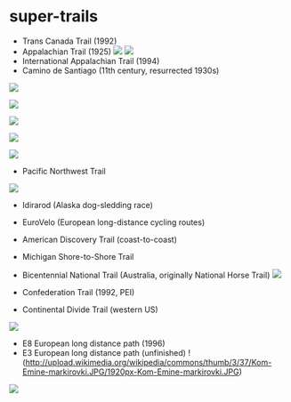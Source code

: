 # super-trails 

- Trans Canada Trail (1992)
- Appalachian Trail (1925)
![](http://static.bangordailynews.com/wp-content/uploads/2012/07/Monson071812-1.jpg)
![](http://www.discoverytrail.org/images/logos/ATlogo.jpg)
- International Appalachian Trail (1994)
- Camino de Santiago (11th century, resurrected 1930s)

![](http://sunshineandsiestas.com/wp-content/uploads/2013/07/camino-de-santiago-conch-shell.jpg)

![](http://www.thespainscoop.com/wp-content/uploads/2011/07/Tips-on-doing-the-Camino-de-Santiago-in-Spain-.jpg)


![](http://www.adventurewomen.com/wp-content/uploads/2014/09/WP-Camino-signs.jpg)

![](http://upload.wikimedia.org/wikipedia/commons/f/fe/Baldosa_del_camino_de_Santiago_en_el_casco_viejo_de_Bilbao.jpg)

![](http://frescotours.com/blog/wp-content/uploads/Fresco-Tours000101.jpg)

- Pacific Northwest Trail 

![](http://forkswa.com/wp-content/uploads/2012/05/Pacific-Northwest-Trail-Association.jpg)

- Idirarod (Alaska dog-sledding race)
- EuroVelo (European long-distance cycling routes)
- American Discovery Trail (coast-to-coast)
- Michigan Shore-to-Shore Trail 
- Bicentennial National Trail (Australia, originally National Horse Trail)
![](http://en.wikipedia.org/wiki/File:National_Horse_Trail_Marker.jpg)

- Confederation Trail (1992, PEI)
- Continental Divide Trail (western US)

![](http://i49.photobucket.com/albums/f263/neslogiarc/IAMC%20Website%20and%20Newsletter/CDTSign.jpg)

- E8 European long distance path (1996)
- E3 European long distance path (unfinished) !(http://upload.wikimedia.org/wikipedia/commons/thumb/3/37/Kom-Emine-markirovki.JPG/1920px-Kom-Emine-markirovki.JPG)

![](https://atconservancy.wordpress.com/2015/01/21/a-mile-here-a-mile-there/)
